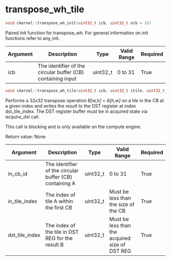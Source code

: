 # transpose_wh_tile

```cpp
void ckernel::transpose_wh_init(uint32_t icb, uint32_t ocb = 16)
```

Paired Init function for transpose_wh. For general information on init functions refer to any_init.

| Argument      | Description                                                 | Type      | Valid Range      | Required       |
|---------------|-------------------------------------------------------------|-----------|------------------|----------------|
| icb           | The identifier of the circular buffer (CB) containing input | uint32_t  | 0 to 31          | True           |

```cpp
void ckernel::transpose_wh_tile(uint32_t icb, uint32_t itile, uint32_t idst)
```

Performs a 32x32 transpose operation *B[w,h] = A[h,w]* on a tile in the CB at a given index and writes the result to the DST register at index dst_tile_index. The DST register buffer must be in acquired state via *acquire_dst* call.

This call is blocking and is only available on the compute engine.

Return value: None

| Argument       | Description                                             | Type      | Valid Range                                    | Required       |
|----------------|---------------------------------------------------------|-----------|------------------------------------------------|----------------|
| in_cb_id       | The identifier of the circular buffer (CB) containing A | uint32_t  | 0 to 31                                        | True           |
| in_tile_index  | The index of tile A within the first CB                 | uint32_t  | Must be less than the size of the CB           | True           |
| dst_tile_index | The index of the tile in DST REG for the result B       | uint32_t  | Must be less than the acquired size of DST REG | True           |
